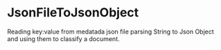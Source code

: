 # JsonFileToJsonObject
Reading key:value from medatada json file parsing String to Json Object and using them to classify a document.
